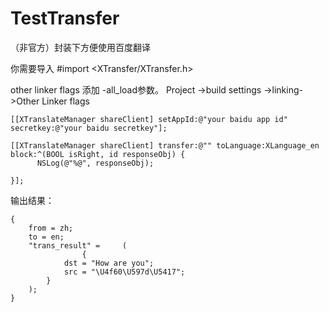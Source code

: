 # TestTransfer
（非官方）封装下方便使用百度翻译

你需要导入
#import <XTransfer/XTransfer.h>

other linker  flags 添加 -all_load参数。
Project ->build settings ->linking->Other Linker flags

```
[[XTranslateManager shareClient] setAppId:@"your baidu app id" secretkey:@"your baidu secretkey"];

[[XTranslateManager shareClient] transfer:@"" toLanguage:XLanguage_en block:^(BOOL isRight, id responseObj) {
      NSLog(@"%@", responseObj);
    
}];
```

输出结果：
```
{
    from = zh;
    to = en;
    "trans_result" =     (
                {
            dst = "How are you";
            src = "\U4f60\U597d\U5417";
        }
    );
}
```
